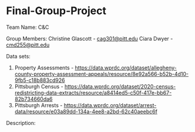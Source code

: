 # Final-Group-Project
Team Name: C&C

Group Members: 
Christine Glascott - cag301@pitt.edu
Ciara Dwyer - cmd255@pitt.edu

Data sets:
1. Property Assessments - https://data.wprdc.org/dataset/allegheny-county-property-assessment-appeals/resource/8e92a566-b52b-4d10-9fb5-c18b883cd926
2. Pittsburgh Census - https://data.wprdc.org/dataset/2020-census-redistricting-data-extracts/resource/a8414ed5-c50f-417e-bb67-82b734660da6
3. Pittsburgh Arrests - https://data.wprdc.org/dataset/arrest-data/resource/e03a89dd-134a-4ee8-a2bd-62c40aeebc6f

Description: 

